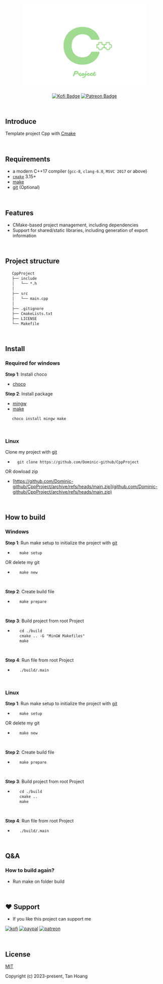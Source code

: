 <p align="center"><a><img width="400" src="./.github/assets/Logo.png" alt="Logo"></a></p>

<div align="center">

[![Kofi Badge](https://img.shields.io/badge/-Kofi-ff5f5f?style=flat-square&logo=Kofi&logoColor=white)](https://ko-fi.com/dominic_kofi) [![Patreon Badge](https://img.shields.io/badge/-Patreon-ffffff?style=flat-square&logo=Patreon&logoColor=ff424d)](https://www.patreon.com/user?u=57078534)
</div>

<br/>

## Introduce

Template project Cpp with [Cmake](https://cmake.org/)

<br/>

## Requirements

* a modern C++17 compiler (`gcc-8`, `clang-6.0`, `MSVC 2017` or above)
* [`cmake`](https://cmake.org) 3.15+
* [make]()
* [git](https://git-scm.com/) (Optional)

<br/>

## Features
* CMake-based project management, including dependencies
* Support for shared/static libraries, including generation of export information

<br/>

## Project structure
```
   CppProject
   ├── include
   │   └── *.h             
   │       
   ├── src
   │   └── main.cpp
   │       
   ├── .gitignore
   ├── CmakeLists.txt
   ├── LICENSE
   └── Makefile
```
<br/>

## Install


### Required for windows

**Step 1**: Install choco

- [choco](https://chocolatey.org/install)

**Step 2**: Install package
- [mingw](https://community.chocolatey.org/packages/mingw)
- [make](https://community.chocolatey.org/packages/make)

```
   choco install mingw make 
```

</br>

### Linux
Clone my project with [git](https://git-scm.com/)
- ```
    git clone https://github.com/Dominic-github/CppProject
  ```

OR dowload zip

- [https://github.com/Dominic-github/CppProject/archive/refs/heads/main.zip](github.com/Dominic-github/CppProject/archive/refs/heads/main.zip)
    
<br/>


## How to build

### Windows

**Step 1**: Run make setup to initialize the project with [git](https://git-scm.com/)
  
  -  ```
        make setup 
     ```

OR delete my git

  -  ```
        make new
     ```
<br/>

**Step 2**: Create build file
-    ```
        make prepare
     ```
<br/>

**Step 3**: Build project from root Project

-    ```
        cd ./build
        cmake .. -G "MinGW Makefiles"
        make  
     ```
<br/>

**Step 4**: Run file from root Project

-    ```
        ./build/.main
     ```

<br/>

### Linux 
**Step 1**: Run make setup to initialize the project with [git](https://git-scm.com/)
  
  -  ```
        make setup 
     ```

OR delete my git

  -  ```
        make new
     ```
<br/>

**Step 2**: Create build file
-    ```
        make prepare
     ```
<br/>

**Step 3**: Build project from root Project

-    ```
        cd ./build
        cmake ..
        make
     ```
<br/>

**Step 4**: Run file from root Project

-    ```
        ./build/.main
     ```

<br/>

## Q&A 

   ### How to build again?
   - Run make on folder build


<br/>

## ❤️ Support

- If you like this project can support me 


[![kofi](https://img.shields.io/badge/Ko--fi-F16061?style=for-the-badge&logo=ko-fi&logoColor=white)](https://ko-fi.com/Dominic_kofi)
[![paypal](https://img.shields.io/badge/PayPal-00457C?style=for-the-badge&logo=paypal&logoColor=white)](https://paypal.me/DominicPPal)
[![patreon](https://img.shields.io/badge/Patreon-F96854?style=for-the-badge&logo=patreon&logoColor=white)](https://www.patreon.com/Dominic_patreon)

<br/>

## License
[MIT](https://opensource.org/licenses/MIT)

Copyright (c) 2023-present, Tan Hoang